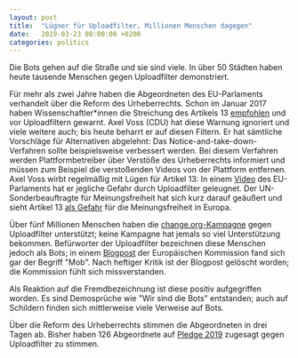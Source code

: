 ```yaml
---
layout: post
title:  "Lügner für Uploadfilter, Millionen Menschen dagegen"
date:   2019-03-23 08:00:00 +0200
categories: politics
---
```


Die Bots gehen auf die Straße und sie sind viele. In über 50 Städten haben heute tausende Menschen 
gegen Uploadfilter demonstriert.

Für mehr als zwei Jahre haben die Abgeordneten des EU-Parlaments verhandelt über die Reform des Urheberrechts. 
Schon im Januar 2017 haben Wissenschaftler\*innen die Streichung des Artikels 13 [empfohlen][0] und vor
Uploadfiltern gewarnt. Axel Voss (CDU) hat diese Warnung ignoriert und viele weitere auch; bis heute beharrt
er auf diesen Filtern. Er hat sämtliche Vorschläge für Alternativen abgelehnt: Das Notice-and-take-down-Verfahren
sollte beispielsweise verbessert werden. Bei diesem Verfahren werden Plattformbetreiber über Verstöße des 
Urheberrechts informiert und müssen zum Beispiel die verstoßenden Videos von der Plattform entfernen.
Axel Voss wirbt regelmäßig mit Lügen für Artikel 13: In einem [Video][1] des EU-Parlaments hat er 
jegliche Gefahr durch Uploadfilter geleugnet. Der UN-Sonderbeauftragte für Meinungsfreiheit hat sich kurz darauf 
geäußert und sieht Artikel 13 [als Gefahr][4] für die Meinungsfreiheit in Europa.

Über fünf Millionen Menschen haben die [change.org-Kampagne][2] gegen Uploadfilter unterstützt; keine Kampagne hat 
jemals so viel Unterstützung bekommen. Befürworter der Uploadfilter bezeichnen diese Menschen jedoch als Bots;
in einem [Blogpost][3] der Europäischen Kommission fand sich gar der Begriff "Mob". Nach heftiger Kritik ist der 
Blogpost gelöscht worden; die Kommission fühlt sich missverstanden.

Als Reaktion auf die Fremdbezeichnung ist diese positiv aufgegriffen worden. Es sind Demosprüche wie
"Wir sind die Bots" entstanden; auch auf Schildern finden sich mittlerweise viele Verweise auf Bots.

Über die Reform des Urheberrechts stimmen die Abgeordneten in drei Tagen ab. Bisher haben 126 Abgeordnete auf 
[Pledge 2019][5] zugesagt gegen Uploadfilter zu stimmen.

[0]: http://www.create.ac.uk/wp-content/uploads/2017/02/OpenLetter_EU_Copyright_Reform_22_02_2017.pdf
[1]: https://twitter.com/Europarl_DE/status/1100705082470027264
[2]: https://www.change.org/p/european-parliament-stop-the-censorship-machinery-save-the-internet
[3]: https://medium.com/@EuropeanCommission/the-copyright-directive-how-the-mob-was-told-to-save-the-dragon-and-slay-the-knight-b35876008f16
[4]: https://www.ohchr.org/EN/NewsEvents/Pages/DisplayNews.aspx?NewsID=24298&LangID=E
[5]: https://pledge2019.eu/
